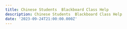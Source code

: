 ```yaml
---
title: Chinese Students  Blackboard Class Help
description: Chinese Students  Blackboard Class Help
date: '2023-09-24T21:00:00.000Z'
---
```



